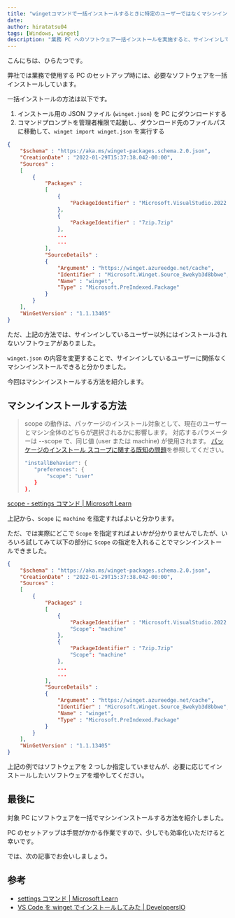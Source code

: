```yaml
---
title: "wingetコマンドで一括インストールするときに特定のユーザーではなくマシンインストールする"
date:
author: hiratatsu04
tags: [Windows, winget]
description: "業務 PC へのソフトウェア一括インストールを実施すると、サインインしているユーザー以外にはインストールされないソフトウェアがありました。ユーザーごとにソフトウェアをインストールするのは少し手間なので、マシンインストールできるようにしました。その方法を紹介します。"
---
```


こんにちは、ひらたつです。

弊社では業務で使用する PC のセットアップ時には、必要なソフトウェアを一括インストールしています。

一括インストールの方法は以下です。

1. インストール用の JSON ファイル (`winget.json`) を PC にダウンロードする
2. コマンドプロンプトを管理者権限で起動し、ダウンロード先のファイルパスに移動して、`winget import winget.json` を実行する

```json:title=winget.json
{
	"$schema" : "https://aka.ms/winget-packages.schema.2.0.json",
	"CreationDate" : "2022-01-29T15:37:38.042-00:00",
	"Sources" :
	[
		{
			"Packages" :
			[
				{
					"PackageIdentifier" : "Microsoft.VisualStudio.2022.Community"
				},
				{
					"PackageIdentifier" : "7zip.7zip"
				},
				...
				...
			],
			"SourceDetails" :
			{
				"Argument" : "https://winget.azureedge.net/cache",
				"Identifier" : "Microsoft.Winget.Source_8wekyb3d8bbwe",
				"Name" : "winget",
				"Type" : "Microsoft.PreIndexed.Package"
			}
		}
	],
	"WinGetVersion" : "1.1.13405"
}
```

ただ、上記の方法では、サインインしているユーザー以外にはインストールされないソフトウェアがありました。

`winget.json` の内容を変更することで、サインインしているユーザーに関係なくマシンインストールできると分かりました。

今回はマシンインストールする方法を紹介します。

## マシンインストールする方法

> scope の動作は、パッケージのインストール対象として、現在のユーザーとマシン全体のどちらが選択されるかに影響します。 対応するパラメーターは --scope で、同じ値 (user または machine) が使用されます。 [パッケージのインストール スコープに関する既知の問題](https://learn.microsoft.com/ja-jp/windows/package-manager/winget/troubleshooting#scope-for-specific-user-vs-machine-wide)を参照してください。
>
> ```bash
> "installBehavior": {
>    "preferences": {
>        "scope": "user"
>    }
> },
> ```

[scope - settings コマンド | Microsoft Learn](https://learn.microsoft.com/ja-jp/windows/package-manager/winget/settings#scope)

上記から、`Scope` に `machine` を指定すればよいと分かります。

ただ、では実際にどこで `Scope` を指定すればよいかが分かりませんでしたが、いろいろ試してみて以下の部分に `Scope` の指定を入れることでマシンインストールできました。

```json{11,15}:title=winget.json
{
	"$schema" : "https://aka.ms/winget-packages.schema.2.0.json",
	"CreationDate" : "2022-01-29T15:37:38.042-00:00",
	"Sources" :
	[
		{
			"Packages" :
			[
				{
					"PackageIdentifier" : "Microsoft.VisualStudio.2022.Community"
					"Scope": "machine"
				},
				{
					"PackageIdentifier" : "7zip.7zip"
					"Scope": "machine"
				},
				...
				...
			],
			"SourceDetails" :
			{
				"Argument" : "https://winget.azureedge.net/cache",
				"Identifier" : "Microsoft.Winget.Source_8wekyb3d8bbwe",
				"Name" : "winget",
				"Type" : "Microsoft.PreIndexed.Package"
			}
		}
	],
	"WinGetVersion" : "1.1.13405"
}
```

上記の例ではソフトウェアを 2 つしか指定していませんが、必要に応じてインストールしたいソフトウェアを増やしてください。

## 最後に

対象 PC にソフトウェアを一括でマシンインストールする方法を紹介しました。

PC のセットアップは手間がかかる作業ですので、少しでも効率化いただけると幸いです。

では、次の記事でお会いしましょう。

## 参考

- [settings コマンド | Microsoft Learn](https://learn.microsoft.com/ja-jp/windows/package-manager/winget/settings)
- [VS Code を winget でインストールしてみた | DevelopersIO](https://dev.classmethod.jp/articles/winget-install-vscode/)
